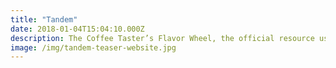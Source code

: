 ```yaml
---
title: "Tandem"
date: 2018-01-04T15:04:10.000Z
description: The Coffee Taster’s Flavor Wheel, the official resource used by coffee tasters, has been revised for the first time this year.
image: /img/tandem-teaser-website.jpg
---
```


